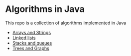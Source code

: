 # Algorithms in Java #

This repo is a collection of algorithms implemented in Java

+ [Arrays and Strings](/src/com/algorithms/ArrayList/AlgorithmList.md)
+ [Linked lists](/src/com/algorithms/LinkedList/AlgorithmList.md)
+ [Stacks and queues](/src/com/algorithms/StacksAndQueues/AlgorithmList.md)
+ [Trees and Graphs](/src/com/algorithms/TreesAndGraphs/AlgorithmList.md)
